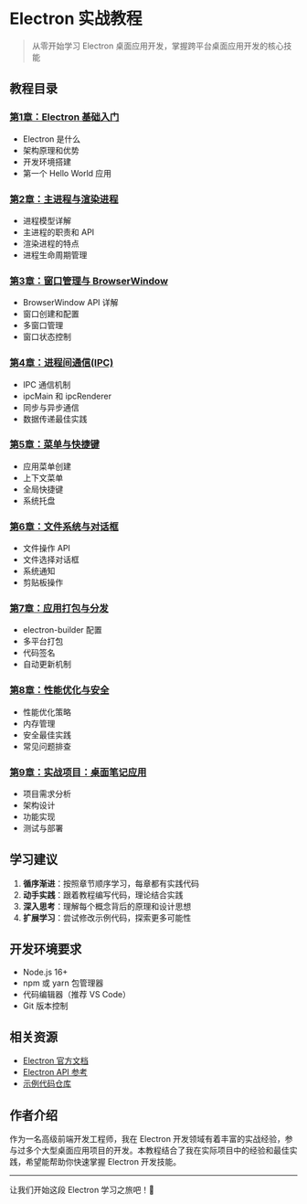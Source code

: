 # Electron 实战教程

> 从零开始学习 Electron 桌面应用开发，掌握跨平台桌面应用开发的核心技能


## 教程目录

### [第1章：Electron 基础入门](./chapter-01/)
- Electron 是什么
- 架构原理和优势
- 开发环境搭建
- 第一个 Hello World 应用

### [第2章：主进程与渲染进程](./chapter-02/)
- 进程模型详解
- 主进程的职责和 API
- 渲染进程的特点
- 进程生命周期管理

### [第3章：窗口管理与 BrowserWindow](./chapter-03/)
- BrowserWindow API 详解
- 窗口创建和配置
- 多窗口管理
- 窗口状态控制

### [第4章：进程间通信(IPC)](./chapter-04/)
- IPC 通信机制
- ipcMain 和 ipcRenderer
- 同步与异步通信
- 数据传递最佳实践

### [第5章：菜单与快捷键](./chapter-05/)
- 应用菜单创建
- 上下文菜单
- 全局快捷键
- 系统托盘

### [第6章：文件系统与对话框](./chapter-06/)
- 文件操作 API
- 文件选择对话框
- 系统通知
- 剪贴板操作

### [第7章：应用打包与分发](./chapter-07/)
- electron-builder 配置
- 多平台打包
- 代码签名
- 自动更新机制

### [第8章：性能优化与安全](./chapter-08/)
- 性能优化策略
- 内存管理
- 安全最佳实践
- 常见问题排查

### [第9章：实战项目：桌面笔记应用](./chapter-09/)
- 项目需求分析
- 架构设计
- 功能实现
- 测试与部署

## 学习建议

1. **循序渐进**：按照章节顺序学习，每章都有实践代码
2. **动手实践**：跟着教程编写代码，理论结合实践
3. **深入思考**：理解每个概念背后的原理和设计思想
4. **扩展学习**：尝试修改示例代码，探索更多可能性

## 开发环境要求

- Node.js 16+ 
- npm 或 yarn 包管理器
- 代码编辑器（推荐 VS Code）
- Git 版本控制

## 相关资源

- [Electron 官方文档](https://www.electronjs.org/docs)
- [Electron API 参考](https://www.electronjs.org/docs/api)
- [示例代码仓库](https://github.com/electron/electron-quick-start)

## 作者介绍

作为一名高级前端开发工程师，我在 Electron 开发领域有着丰富的实战经验，参与过多个大型桌面应用项目的开发。本教程结合了我在实际项目中的经验和最佳实践，希望能帮助你快速掌握 Electron 开发技能。

---

让我们开始这段 Electron 学习之旅吧！🚀
